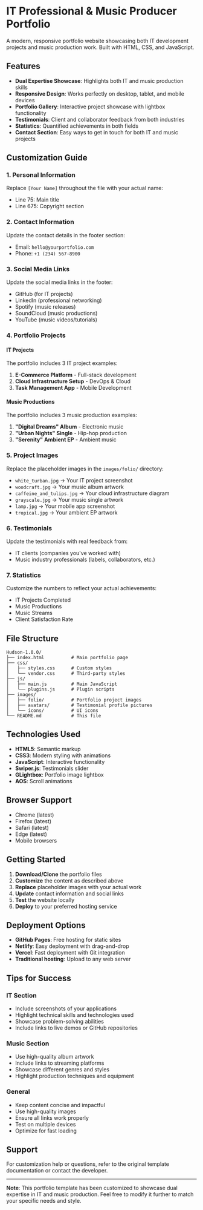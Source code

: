 # IT Professional & Music Producer Portfolio

A modern, responsive portfolio website showcasing both IT development projects and music production work. Built with HTML, CSS, and JavaScript.

## Features

- **Dual Expertise Showcase**: Highlights both IT and music production skills
- **Responsive Design**: Works perfectly on desktop, tablet, and mobile devices
- **Portfolio Gallery**: Interactive project showcase with lightbox functionality
- **Testimonials**: Client and collaborator feedback from both industries
- **Statistics**: Quantified achievements in both fields
- **Contact Section**: Easy ways to get in touch for both IT and music projects

## Customization Guide

### 1. Personal Information
Replace `[Your Name]` throughout the file with your actual name:
- Line 75: Main title
- Line 675: Copyright section

### 2. Contact Information
Update the contact details in the footer section:
- Email: `hello@yourportfolio.com`
- Phone: `+1 (234) 567-8900`

### 3. Social Media Links
Update the social media links in the footer:
- GitHub (for IT projects)
- LinkedIn (professional networking)
- Spotify (music releases)
- SoundCloud (music productions)
- YouTube (music videos/tutorials)

### 4. Portfolio Projects

#### IT Projects
The portfolio includes 3 IT project examples:
1. **E-Commerce Platform** - Full-stack development
2. **Cloud Infrastructure Setup** - DevOps & Cloud
3. **Task Management App** - Mobile Development

#### Music Productions
The portfolio includes 3 music production examples:
1. **"Digital Dreams" Album** - Electronic music
2. **"Urban Nights" Single** - Hip-hop production
3. **"Serenity" Ambient EP** - Ambient music

### 5. Project Images
Replace the placeholder images in the `images/folio/` directory:
- `white_turban.jpg` → Your IT project screenshot
- `woodcraft.jpg` → Your music album artwork
- `caffeine_and_tulips.jpg` → Your cloud infrastructure diagram
- `grayscale.jpg` → Your music single artwork
- `lamp.jpg` → Your mobile app screenshot
- `tropical.jpg` → Your ambient EP artwork

### 6. Testimonials
Update the testimonials with real feedback from:
- IT clients (companies you've worked with)
- Music industry professionals (labels, collaborators, etc.)

### 7. Statistics
Customize the numbers to reflect your actual achievements:
- IT Projects Completed
- Music Productions
- Music Streams
- Client Satisfaction Rate

## File Structure

```
Hudson-1.0.0/
├── index.html          # Main portfolio page
├── css/
│   ├── styles.css      # Custom styles
│   └── vendor.css      # Third-party styles
├── js/
│   ├── main.js         # Main JavaScript
│   └── plugins.js      # Plugin scripts
├── images/
│   ├── folio/          # Portfolio project images
│   ├── avatars/        # Testimonial profile pictures
│   └── icons/          # UI icons
└── README.md           # This file
```

## Technologies Used

- **HTML5**: Semantic markup
- **CSS3**: Modern styling with animations
- **JavaScript**: Interactive functionality
- **Swiper.js**: Testimonials slider
- **GLightbox**: Portfolio image lightbox
- **AOS**: Scroll animations

## Browser Support

- Chrome (latest)
- Firefox (latest)
- Safari (latest)
- Edge (latest)
- Mobile browsers

## Getting Started

1. **Download/Clone** the portfolio files
2. **Customize** the content as described above
3. **Replace** placeholder images with your actual work
4. **Update** contact information and social links
5. **Test** the website locally
6. **Deploy** to your preferred hosting service

## Deployment Options

- **GitHub Pages**: Free hosting for static sites
- **Netlify**: Easy deployment with drag-and-drop
- **Vercel**: Fast deployment with Git integration
- **Traditional hosting**: Upload to any web server

## Tips for Success

### IT Section
- Include screenshots of your applications
- Highlight technical skills and technologies used
- Showcase problem-solving abilities
- Include links to live demos or GitHub repositories

### Music Section
- Use high-quality album artwork
- Include links to streaming platforms
- Showcase different genres and styles
- Highlight production techniques and equipment

### General
- Keep content concise and impactful
- Use high-quality images
- Ensure all links work properly
- Test on multiple devices
- Optimize for fast loading

## Support

For customization help or questions, refer to the original template documentation or contact the developer.

---

**Note**: This portfolio template has been customized to showcase dual expertise in IT and music production. Feel free to modify it further to match your specific needs and style. 